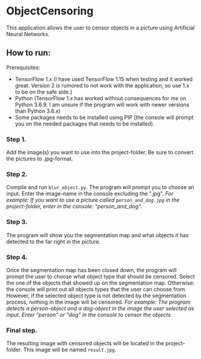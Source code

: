# ObjectCensoring
This application allows the user to censor objects in a picture using Artificial Neural Networks.

## How to run:
Prerequisites:
* TensorFlow 1.x (I have used TensorFlow 1.15 when testing and it worked great. Version 2 is rumored to not work with the application, so use 1.x to be on the safe side.)
* Python (TensorFlow 1.x has worked without consequences for me on Python 3.6.9. I am unsure if the program will work with newer versions than Python 3.6.x)
* Some packages needs to be installed using PIP (the console will prompt you on the needed packages that needs to be installed).

### Step 1.
Add the image(s) you want to use into the project-folder. Be sure to convert the pictures to .jpg-format.

### Step 2.
Compile and run `blur_object.py`. The program will prompt you to choose an input. Enter the image-name in the console excluding the ".jpg".
*For example: If you want to use a picture called `person_and_dog.jpg` in the project-folder, enter in the console: "person_and_dog".*

### Step 3.
The program will show you the segmentation map and what objects it has detected to the far right in the picture. 

### Step 4.
Once the segmentation map has been closed down, the program will prompt the user to choose what object type that should be censored.
Select the one of the objects that showed up on the segmentation map. Otherwise: the console will print out all objects types that 
the user can choose from. However, if the selected object type is not detected by the segmentation process, nothing in the image will
be censored.
*For example: The program detects a person-object and a dog-object in the image the user selected as input. Enter "person" or "dog" in
the console to censor the objects.*

### Final step.
The resulting image with censored objects will be located in the project-folder. This image will be named `result.jpg`.
